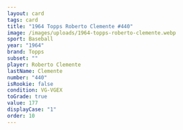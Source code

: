 ```yaml
---
layout: card
tags: card
title: "1964 Topps Roberto Clemente #440"
image: /images/uploads/1964-topps-roberto-clemente.webp
sport: Baseball
year: "1964"
brand: Topps
subset: ""
player: Roberto Clemente
lastName: Clemente
number: "440"
isRookie: false
condition: VG-VGEX
toGrade: true
value: 177
displayCase: "1"
order: 10
---
```

